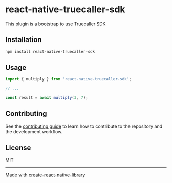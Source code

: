 # react-native-truecaller-sdk

This plugin is a bootstrap to use Truecaller SDK

## Installation

```sh
npm install react-native-truecaller-sdk
```

## Usage

```js
import { multiply } from 'react-native-truecaller-sdk';

// ...

const result = await multiply(3, 7);
```

## Contributing

See the [contributing guide](CONTRIBUTING.md) to learn how to contribute to the repository and the development workflow.

## License

MIT

---

Made with [create-react-native-library](https://github.com/callstack/react-native-builder-bob)
